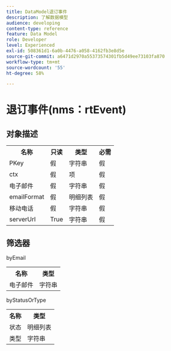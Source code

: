 ```yaml
---
title: DataModel退订事件
description: 了解数据模型
audience: developing
content-type: reference
feature: Data Model
role: Developer
level: Experienced
exl-id: 508361d1-6a0b-4476-a058-4162fb3e8d5e
source-git-commit: a6471d2970a55373574301fb5d49ee73103fa870
workflow-type: tm+mt
source-wordcount: '55'
ht-degree: 58%

---
```


# 退订事件(nms：rtEvent)

## 对象描述

<table>
               <tr>
                  <th>名称</th>
                  <th>只读</th>
                  <th>类型</th>
                  <th>必需</th>
               </tr>
               <tr>
                  <td>PKey</td>
                  <td>假</td>
                  <td>字符串</td>
                  <td>假</td>
               </tr>
               <tr>
                  <td>ctx</td>
                  <td>假</td>
                  <td>项</td>
                  <td>假</td>
               </tr>
               <tr>
                  <td>电子邮件</td>
                  <td>假</td>
                  <td>字符串</td>
                  <td>假</td>
               </tr>
               <tr>
                  <td>emailFormat</td>
                  <td>假</td>
                  <td>明细列表</td>
                  <td>假</td>
               </tr>
               <tr>
                  <td>移动电话</td>
                  <td>假</td>
                  <td>字符串</td>
                  <td>假</td>
               </tr>
               <tr>
                  <td>serverUrl</td>
                  <td>True</td>
                  <td>字符串</td>
                  <td>假</td>
               </tr>
            </table>

## 筛选器

byEmail

<table>
    <tr>
    <th>名称</th>
    <th>类型</th>
    </tr>
    <tr>
    <td>电子邮件</td>
    <td>字符串</td>
    </tr>
</table>

byStatusOrType

<table>
        <tr>
        <th>名称</th>
        <th>类型</th>
        </tr>
        <tr>
        <td>状态</td>
        <td>明细列表</td>
        </tr>
        <tr>
        <td>类型</td>
        <td>字符串</td>
        </tr>
    </table>
